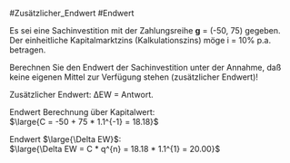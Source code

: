 #Zusätzlicher_Endwert #Endwert 

Es sei eine Sachinvestition mit der Zahlungsreihe **g** = (-50, 75) gegeben. Der einheitliche Kapitalmarktzins (Kalkulationszins) möge i = 10% p.a. betragen.

Berechnen Sie den Endwert der Sachinvestition unter der Annahme, daß keine eigenen Mittel zur Verfügung stehen (zusätzlicher Endwert)!

Zusätzlicher Endwert: ΔEW = Antwort.

Endwert Berechnung über Kapitalwert:   
$\large{C = -50 + 75 * 1.1^{-1} = 18.18}$

Endwert $\large{\Delta EW}$:  
$\large{\Delta EW = C * q^{n} = 18.18 * 1.1^{1} = 20.00}$

